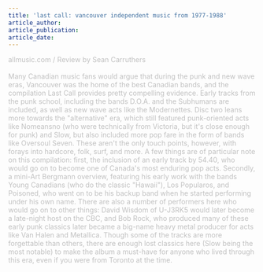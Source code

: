 ```yaml
---
title: 'last call: vancouver independent music from 1977-1988'
article_author: 
article_publication: 
article_date: 
---
```

<span style="color: #c0c0c0">allmusic.com / Review by Sean Carruthers<br />
<br />
Many Canadian music fans would argue that during the punk and new wave eras, Vancouver was the home of the best Canadian bands, and the compilation Last Call provides pretty compelling evidence. Early tracks from the punk school, including the bands D.O.A. and the Subhumans are included, as well as new wave acts like the Modernettes. Disc two leans more towards the &quot;alternative&quot; era, which still featured punk-oriented acts like Nomeansno (who were technically from Victoria, but it's close enough for punk) and Slow, but also included more pop fare in the form of bands like Oversoul Seven. These aren't the only touch points, however, with forays into hardcore, folk, surf, and more. A few things are of particular note on this compilation: first, the inclusion of an early track by 54.40, who would go on to become one of Canada's most enduring pop acts. Secondly, a mini-Art Bergmann overview, featuring his early work with the bands Young Canadians (who do the classic &quot;Hawaii&quot;), Los Popularos, and Poisoned, who went on to be his backup band when he started performing under his own name. There are also a number of performers here who would go on to other things: David Wisdom of U-J3RK5 would later become a late-night host on the CBC, and Bob Rock, who produced many of these early punk classics later became a big-name heavy metal producer for acts like Van Halen and Metallica. Though some of the tracks are more forgettable than others, there are enough lost classics here (Slow being the most notable) to make the album a must-have for anyone who lived through this era, even if you were from Toronto at the time.</span><br />
<br />
